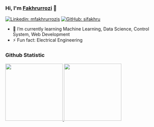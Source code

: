 ### Hi, I'm [Fakhrurrozi](https://mfakhru.github.io) 👋

[![Linkedin: mfakhrurrozis](https://img.shields.io/badge/-mfakhrurrozis-blue?style=flat-square&logo=Linkedin&logoColor=white&link=https://www.linkedin.com/in/mfakhrurrozis/)](https://www.linkedin.com/in/mfakhrurrozis/)
[![GitHub: sifakhru](https://img.shields.io/github/followers/mfakhru?label=follow&style=social)](https://github.com/mfakhru)

- 🌱 I’m currently learning Machine Learning, Data Science, Control System, Web Development
- ⚡ Fun fact: Electrical Engineering

<!--
Here are some ideas to get you started:
- 🔭 I’m currently working on ...
- 🌱 I’m currently learning ...
- 👯 I’m looking to collaborate on ...
- 🤔 I’m looking for help with ...
- 💬 Ask me about ...
- 📫 How to reach me: ...
- 😄 Pronouns: ...
-->

### Github Statistic  
<p align="left">
<a href="https://github.com/mfakhru">
  <img height="180em" src="https://github-readme-stats-eight-theta.vercel.app/api?username=mfakhru&show_icons=true&theme=vue&include_all_commits=true&count_private=true"/>
  <img height="180em" src="https://github-readme-stats.vercel.app/api/top-langs/?username=mfakhru&layout=compact&langs_count=8&theme=vue"/>
</a>
</p>
